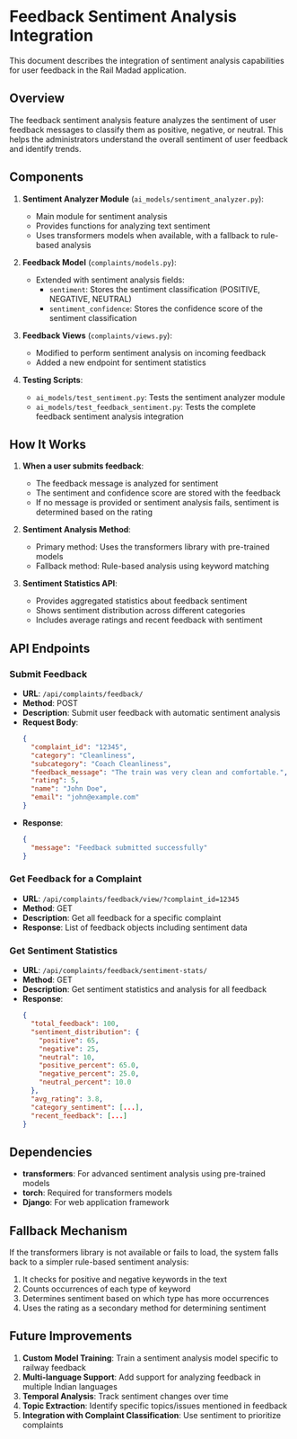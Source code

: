 # Feedback Sentiment Analysis Integration

This document describes the integration of sentiment analysis capabilities for user feedback in the Rail Madad application.

## Overview

The feedback sentiment analysis feature analyzes the sentiment of user feedback messages to classify them as positive, negative, or neutral. This helps the administrators understand the overall sentiment of user feedback and identify trends.

## Components

1. **Sentiment Analyzer Module** (`ai_models/sentiment_analyzer.py`):
   - Main module for sentiment analysis
   - Provides functions for analyzing text sentiment
   - Uses transformers models when available, with a fallback to rule-based analysis

2. **Feedback Model** (`complaints/models.py`):
   - Extended with sentiment analysis fields:
     - `sentiment`: Stores the sentiment classification (POSITIVE, NEGATIVE, NEUTRAL)
     - `sentiment_confidence`: Stores the confidence score of the sentiment classification

3. **Feedback Views** (`complaints/views.py`):
   - Modified to perform sentiment analysis on incoming feedback
   - Added a new endpoint for sentiment statistics

4. **Testing Scripts**:
   - `ai_models/test_sentiment.py`: Tests the sentiment analyzer module
   - `ai_models/test_feedback_sentiment.py`: Tests the complete feedback sentiment analysis integration

## How It Works

1. **When a user submits feedback**:
   - The feedback message is analyzed for sentiment
   - The sentiment and confidence score are stored with the feedback
   - If no message is provided or sentiment analysis fails, sentiment is determined based on the rating

2. **Sentiment Analysis Method**:
   - Primary method: Uses the transformers library with pre-trained models
   - Fallback method: Rule-based analysis using keyword matching

3. **Sentiment Statistics API**:
   - Provides aggregated statistics about feedback sentiment
   - Shows sentiment distribution across different categories
   - Includes average ratings and recent feedback with sentiment

## API Endpoints

### Submit Feedback
- **URL**: `/api/complaints/feedback/`
- **Method**: POST
- **Description**: Submit user feedback with automatic sentiment analysis
- **Request Body**:
  ```json
  {
    "complaint_id": "12345",
    "category": "Cleanliness",
    "subcategory": "Coach Cleanliness",
    "feedback_message": "The train was very clean and comfortable.",
    "rating": 5,
    "name": "John Doe",
    "email": "john@example.com"
  }
  ```
- **Response**: 
  ```json
  {
    "message": "Feedback submitted successfully"
  }
  ```

### Get Feedback for a Complaint
- **URL**: `/api/complaints/feedback/view/?complaint_id=12345`
- **Method**: GET
- **Description**: Get all feedback for a specific complaint
- **Response**: List of feedback objects including sentiment data

### Get Sentiment Statistics
- **URL**: `/api/complaints/feedback/sentiment-stats/`
- **Method**: GET
- **Description**: Get sentiment statistics and analysis for all feedback
- **Response**:
  ```json
  {
    "total_feedback": 100,
    "sentiment_distribution": {
      "positive": 65,
      "negative": 25,
      "neutral": 10,
      "positive_percent": 65.0,
      "negative_percent": 25.0,
      "neutral_percent": 10.0
    },
    "avg_rating": 3.8,
    "category_sentiment": [...],
    "recent_feedback": [...]
  }
  ```

## Dependencies

- **transformers**: For advanced sentiment analysis using pre-trained models
- **torch**: Required for transformers models
- **Django**: For web application framework

## Fallback Mechanism

If the transformers library is not available or fails to load, the system falls back to a simpler rule-based sentiment analysis:

1. It checks for positive and negative keywords in the text
2. Counts occurrences of each type of keyword
3. Determines sentiment based on which type has more occurrences
4. Uses the rating as a secondary method for determining sentiment

## Future Improvements

1. **Custom Model Training**: Train a sentiment analysis model specific to railway feedback
2. **Multi-language Support**: Add support for analyzing feedback in multiple Indian languages
3. **Temporal Analysis**: Track sentiment changes over time
4. **Topic Extraction**: Identify specific topics/issues mentioned in feedback
5. **Integration with Complaint Classification**: Use sentiment to prioritize complaints
